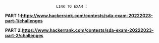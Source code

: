                            LINK TO EXAM :
  **PART 1:https://www.hackerrank.com/contests/sda-exam-20222023-part-1/challenges**
  
  **PART 2:https://www.hackerrank.com/contests/sda-exam-20222023-part-2/challenges**
